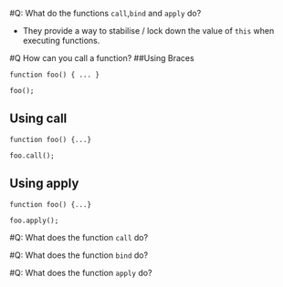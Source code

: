 #Q: What do the functions `call`,`bind` and `apply` do?

* They provide a way to stabilise / lock down the value of `this` when executing functions.

#Q How can you call a function? 
##Using Braces
```
function foo() { ... }

foo();
```

## Using call
```
function foo() {...}

foo.call();
```


## Using apply
```
function foo() {...}

foo.apply();
```

#Q: What does the function `call` do?

#Q: What does the function `bind` do?

#Q: What does the function `apply` do?